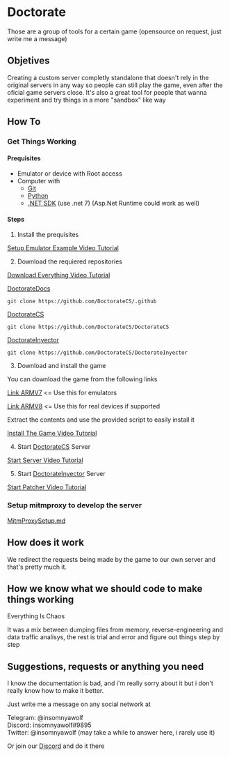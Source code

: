 # Doctorate

Those are a group of tools for a certain game (opensource on request, just write me a message)

## Objetives

Creating a custom server completly standalone that doesn't rely in the original servers in any way so people can still play the game,
even after the oficial game servers close.
It's also a great tool for people that wanna experiment and try things in a more "sandbox" like way

## How To

### Get Things Working

#### Prequisites

* Emulator or device with Root access
* Computer with
  * [Git](https://git-scm.com/)
  * [Python](https://www.python.org/downloads/)
  * [.NET SDK](https://dotnet.microsoft.com/en-us/download) (use .net 7) (Asp.Net Runtime could work as well)

#### Steps

1. Install the prequisites

[Setup Emulator Example Video Tutorial](https://youtu.be/dtjgg1dcAOQ)

2. Download the requiered repositories

[Download Everything Video Tutorial](https://youtu.be/W5j2fOhOikA)

[DoctorateDocs]

```
git clone https://github.com/DoctorateCS/.github
```

[DoctorateCS]

```
git clone https://github.com/DoctorateCS/DoctorateCS
```

[DoctorateInyector]

```
git clone https://github.com/DoctorateCS/DoctorateInyector
```

3. Download and install the game

You can download the game from the following links

[Link ARMV7](https://arknights.moe/download-32) <= Use this for emulators

[Link ARMV8](https://arknights.moe/download-64) <= Use this for real devices if supported

Extract the contents and use the provided script to easily install it

[Install The Game Video Tutorial](https://youtu.be/1tqyDbXksaM)

4. Start [DoctorateCS] Server

[Start Server Video Tutorial](https://youtu.be/gB956k_6AHA)

5. Start [DoctorateInyector] Server

[Start Patcher Video Tutorial](https://youtu.be/S0doMU9SmGg)

### Setup mitmproxy to develop the server

[MitmProxySetup.md](/MitmProxySetup.md)

## How does it work

We redirect the requests being made by the game to our own server and that's pretty much it.

## How we know what we should code to make things working

Everything Is Chaos

It was a mix between dumping files from memory, reverse-engineering and data traffic analisys, the rest is trial and error and figure out things step by step

## Suggestions, requests or anything you need

I know the documentation is bad, and i'm really sorry about it but i don't really know how to make it better.

Just write me a message on any social network at

Telegram: @insomnyawolf  
Discord: insomnyawolf#9895  
Twitter: @insomnyawolf (may take a while to answer here, i rarely use it)

Or join our [Discord] and do it there

[Discord]: https://discord.gg/pUj8HQ5FQU
[DoctorateDocs]: https://github.com/DoctorateCS/.github
[DoctorateCS]: https://github.com/DoctorateCS/DoctorateCS
[DoctorateInyector]: https://github.com/DoctorateCS/DoctorateInyector